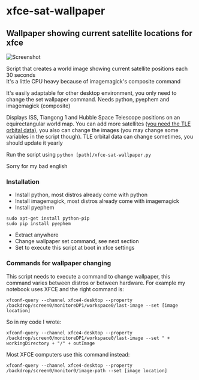 xfce-sat-wallpaper
==================

Wallpaper showing current satellite locations for xfce
------------------------------------------------------

![Screenshot](https://dl.dropboxusercontent.com/u/22248029/Imagenes/Screenshot%20-%20061214%20-%2020%3A51%3A31.png)

Script that creates a world image showing current satellite positions each 30 seconds  
It's a little CPU heavy because of imagemagick's composite command

It's easily adaptable for other desktop environment, you only need to change the set wallpaper command. 
Needs python, pyephem and imagemagick (composite)

Displays ISS, Tiangong 1 and Hubble Space Telescope positions on an equirectangular world map. You can add more satellites ([you need the TLE orbital data](http://en.wikipedia.org/wiki/Two-line_element_set)), you also can change the images (you may change some variables in the script though).
TLE orbital data can change sometimes, you should update it yearly

Run the script using `python [path]/xfce-sat-wallpaper.py`

Sorry for my bad english

### Installation

* Install python, most distros already come with python
* Install imagemagick, most distros already come with imagemagick
* Install pyephem
```
sudo apt-get install python-pip
sudo pip install pyephem
```
* Extract anywhere
* Change wallpaper set command, see next section
* Set to execute this script at boot in xfce settings

### Commands for wallpaper changing

This script needs to execute a command to change wallpaper, this command varies between distros or between hardware. For example my notebook uses XFCE and the right command is:
```
xfconf-query --channel xfce4-desktop --property /backdrop/screen0/monitoreDP1/workspace0/last-image --set [image location]
```
So in my code I wrote:
```
xfconf-query --channel xfce4-desktop --property /backdrop/screen0/monitoreDP1/workspace0/last-image --set " + workingDirectory + "/" + outImage
```

Most XFCE computers use this command instead:
```
xfconf-query --channel xfce4-desktop --property /backdrop/screen0/monitor0/image-path --set [image location]
```



